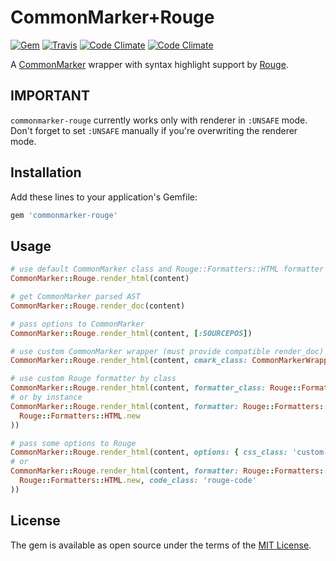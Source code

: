 # CommonMarker+Rouge

[![Gem](https://img.shields.io/gem/v/commonmarker-rouge.svg?maxAge=2592000)](https://rubygems.org/gems/commonmarker-rouge)
[![Travis](https://img.shields.io/travis/sandfoxme/commonmarker-rouge.svg?maxAge=2592000)](https://travis-ci.org/sandfoxme/commonmarker-rouge)
[![Code Climate](https://img.shields.io/codeclimate/maintainability/sandfoxme/commonmarker-rouge.svg?maxAge=2592000)](https://codeclimate.com/github/sandfoxme/commonmarker-rouge)
[![Code Climate](https://img.shields.io/codeclimate/c/sandfoxme/commonmarker-rouge.svg?maxAge=2592000)](https://codeclimate.com/github/sandfoxme/commonmarker-rouge/coverage)

A [CommonMarker](https://rubygems.org/gems/commonmarker) wrapper with
syntax highlight support by [Rouge](https://rubygems.org/gems/rouge).

## IMPORTANT

`commonmarker-rouge` currently works only with renderer in `:UNSAFE` mode.
Don't forget to set `:UNSAFE` manually if you're overwriting the renderer mode. 

## Installation

Add these lines to your application's Gemfile:

```ruby
gem 'commonmarker-rouge'
```

## Usage

```ruby
# use default CommonMarker class and Rouge::Formatters::HTML formatter
CommonMarker::Rouge.render_html(content)

# get CommonMarker parsed AST
CommonMarker::Rouge.render_doc(content)

# pass options to CommonMarker
CommonMarker::Rouge.render_html(content, [:SOURCEPOS])

# use custom CommonMarker wrapper (must provide compatible render_doc)
CommonMarker::Rouge.render_html(content, cmark_class: CommonMarkerWrapper)

# use custom Rouge formatter by class
CommonMarker::Rouge.render_html(content, formatter_class: Rouge::Formatters::HTMLLinewise)
# or by instance
CommonMarker::Rouge.render_html(content, formatter: Rouge::Formatters::HTMLTable.new(
  Rouge::Formatters::HTML.new
))

# pass some options to Rouge
CommonMarker::Rouge.render_html(content, options: { css_class: 'custom-class' })
# or
CommonMarker::Rouge.render_html(content, formatter: Rouge::Formatters::HTMLTable.new(
  Rouge::Formatters::HTML.new, code_class: 'rouge-code'
))

```

## License

The gem is available as open source under the terms of the [MIT License](http://opensource.org/licenses/MIT).

